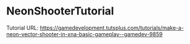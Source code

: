 # NeonShooterTutorial
Tutorial URL: https://gamedevelopment.tutsplus.com/tutorials/make-a-neon-vector-shooter-in-xna-basic-gameplay--gamedev-9859
